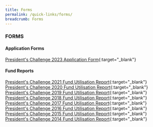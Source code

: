 ```yaml
---
title: Forms
permalink: /quick-links/forms/
breadcrumb: Forms
---
```

### FORMS

#### Application Forms
[President's Challenge 2023 Application Form](/files/PC2023_Application_Form.docx){:target="_blank"} <br>

#### Fund Reports
[President's Challenge 2021 Fund Utilisation Report](/files/PC2021-Fund-Report.docx){:target="_blank"} <br>
[President's Challenge 2020 Fund Utilisation Report](/files/PC2020-Fund-Report.docx){:target="_blank"} <br>
[President's Challenge 2019 Fund Utilisation Report](/files/PC2019-Fund-Report.docx){:target="_blank"} <br>
[President's Challenge 2018 Fund Utilisation Report](/files/PC2018-Fund-Report.docx){:target="_blank"} <br>
[President's Challenge 2017 Fund Utilisation Report](/files/PC2017-Fund-Report.docx){:target="_blank"} <br>
[President's Challenge 2016 Fund Utilisation Report](/files/PC2016-Fund-Report.docx){:target="_blank"} <br>
[President's Challenge 2015 Fund Utilisation Report](/files/PC2015-Fund-Report.docx){:target="_blank"} <br>
[President's Challenge 2014 Fund Utilisation Report](/files/PC-2014-Fund-Report.docx){:target="_blank"}